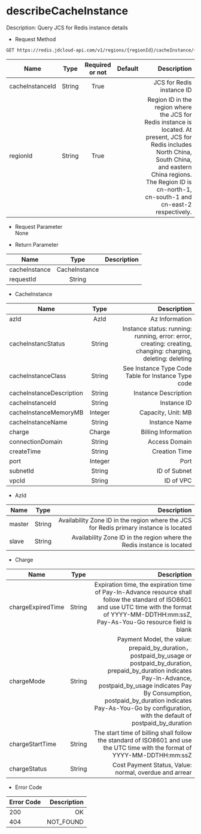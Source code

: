 # describeCacheInstance

Description: Query JCS for Redis instance details

- Request Method
```xml 
GET https://redis.jdcloud-api.com/v1/regions/{regionId}/cacheInstance/{cacheInstanceId}
```
Name|Type|Required or not|Default|Description
---|:--:|:--:|:--:|---:
cacheInstanceId|String|True||JCS for Redis instance ID
regionId|String|True||Region ID in the region where the JCS for Redis instance is located. At present, JCS for Redis includes North China, South China, and eastern China regions. The Region ID is cn-north-1, cn-south-1 and cn-east-2 respectively.

- Request Parameter<br>
None

- Return Parameter

Name|Type|Description
---|:--:|---:
cacheInstance|CacheInstance|
requestId|String|

- CacheInstance

Name|Type|Description
---|:--:|---:
azId|AzId|Az Information
cacheInstancStatus|String|Instance status: running: running, error: error, creating: creating, changing: charging, deleting: deleting
cacheInstanceClass|String|See Instance Type Code Table for Instance Type code
cacheInstanceDescription|String|Instance Description
cacheInstanceId|String|Instance ID
cacheInstanceMemoryMB|Integer|Capacity, Unit: MB
cacheInstanceName|String|Instance Name
charge|Charge|Billing Information
connectionDomain|String|Access Domain
createTime|String|Creation Time
port|Integer|Port
subnetId|String|ID of Subnet
vpcId|String|ID of VPC

- AzId

Name|Type|Description
---|:--:|---:
master|String|Availability Zone ID in the region where the JCS for Redis primary instance is located
slave|String|Availability Zone ID in the region where the Redis instance is located

- Charge

Name|Type|Description
---|:--:|---:
chargeExpiredTime|String|Expiration time, the expiration time of Pay-In-Advance resource shall follow the standard of ISO8601 and use UTC time with the format of YYYY-MM-DDTHH:mm:ssZ, Pay-As-You-Go resource field is blank
chargeMode|String|Payment Model, the value: prepaid_by_duration，postpaid_by_usage or postpaid_by_duration, prepaid_by_duration indicates Pay-In-Advance, postpaid_by_usage indicates Pay By Consumption, postpaid_by_duration indicates Pay-As-You-Go by configuration, with the default of postpaid_by_duration
chargeStartTime|String|The start time of billing shall follow the standard of ISO8601 and use the UTC time with the format of YYYY-MM-DDTHH:mm:ssZ
chargeStatus|String|Cost Payment Status, Value: normal, overdue and arrear

- Error Code

Error Code|Description
---|---:
200|OK
404|NOT_FOUND
